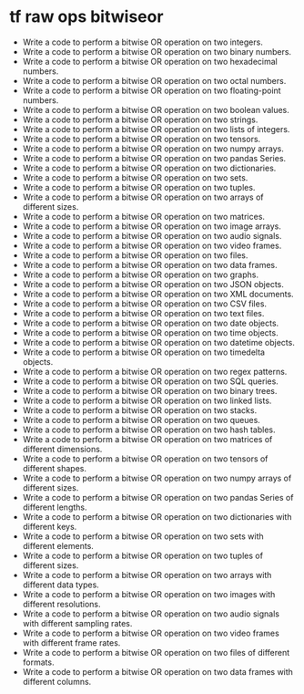 # tf raw ops bitwiseor

- Write a code to perform a bitwise OR operation on two integers.
- Write a code to perform a bitwise OR operation on two binary numbers.
- Write a code to perform a bitwise OR operation on two hexadecimal numbers.
- Write a code to perform a bitwise OR operation on two octal numbers.
- Write a code to perform a bitwise OR operation on two floating-point numbers.
- Write a code to perform a bitwise OR operation on two boolean values.
- Write a code to perform a bitwise OR operation on two strings.
- Write a code to perform a bitwise OR operation on two lists of integers.
- Write a code to perform a bitwise OR operation on two tensors.
- Write a code to perform a bitwise OR operation on two numpy arrays.
- Write a code to perform a bitwise OR operation on two pandas Series.
- Write a code to perform a bitwise OR operation on two dictionaries.
- Write a code to perform a bitwise OR operation on two sets.
- Write a code to perform a bitwise OR operation on two tuples.
- Write a code to perform a bitwise OR operation on two arrays of different sizes.
- Write a code to perform a bitwise OR operation on two matrices.
- Write a code to perform a bitwise OR operation on two image arrays.
- Write a code to perform a bitwise OR operation on two audio signals.
- Write a code to perform a bitwise OR operation on two video frames.
- Write a code to perform a bitwise OR operation on two files.
- Write a code to perform a bitwise OR operation on two data frames.
- Write a code to perform a bitwise OR operation on two graphs.
- Write a code to perform a bitwise OR operation on two JSON objects.
- Write a code to perform a bitwise OR operation on two XML documents.
- Write a code to perform a bitwise OR operation on two CSV files.
- Write a code to perform a bitwise OR operation on two text files.
- Write a code to perform a bitwise OR operation on two date objects.
- Write a code to perform a bitwise OR operation on two time objects.
- Write a code to perform a bitwise OR operation on two datetime objects.
- Write a code to perform a bitwise OR operation on two timedelta objects.
- Write a code to perform a bitwise OR operation on two regex patterns.
- Write a code to perform a bitwise OR operation on two SQL queries.
- Write a code to perform a bitwise OR operation on two binary trees.
- Write a code to perform a bitwise OR operation on two linked lists.
- Write a code to perform a bitwise OR operation on two stacks.
- Write a code to perform a bitwise OR operation on two queues.
- Write a code to perform a bitwise OR operation on two hash tables.
- Write a code to perform a bitwise OR operation on two matrices of different dimensions.
- Write a code to perform a bitwise OR operation on two tensors of different shapes.
- Write a code to perform a bitwise OR operation on two numpy arrays of different sizes.
- Write a code to perform a bitwise OR operation on two pandas Series of different lengths.
- Write a code to perform a bitwise OR operation on two dictionaries with different keys.
- Write a code to perform a bitwise OR operation on two sets with different elements.
- Write a code to perform a bitwise OR operation on two tuples of different sizes.
- Write a code to perform a bitwise OR operation on two arrays with different data types.
- Write a code to perform a bitwise OR operation on two images with different resolutions.
- Write a code to perform a bitwise OR operation on two audio signals with different sampling rates.
- Write a code to perform a bitwise OR operation on two video frames with different frame rates.
- Write a code to perform a bitwise OR operation on two files of different formats.
- Write a code to perform a bitwise OR operation on two data frames with different columns.
